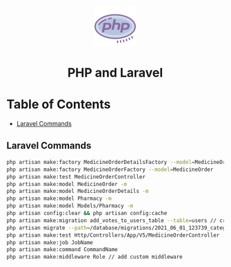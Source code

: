 <div align="center">
  <a href="https://www.php.net/">
    <img alt="ubuntu" src="../logos/php.png"/>
  </a>
  <h1>PHP and Laravel</h1>
</div>

# Table of Contents

- [Laravel Commands](#laravel-commands)

## Laravel Commands

```sh
php artisan make:factory MedicineOrderDetailsFactory --model=MedicineOrderDetails
php artisan make:factory MedicineOrderFactory --model=MedicineOrder
php artisan make:test MedicineOrderController
php artisan make:model MedicineOrder -m
php artisan make:model MedicineOrderDetails -m
php artisan make:model Pharmacy -m
php artisan make:model Models/Pharmacy -m
php artisan config:clear && php artisan config:cache
php artisan make:migration add_votes_to_users_table --table=users // create migration to specific table
php artisan migrate --path=/database/migrations/2021_06_01_123739_category_name.php // run specific migration
php artisan make:test Http/Controllers/App/V5/MedicineOrderController
php artisan make:job JobName
php artisan make:command CommandName
php artisan make:middleware Role // add custom middleware
```
